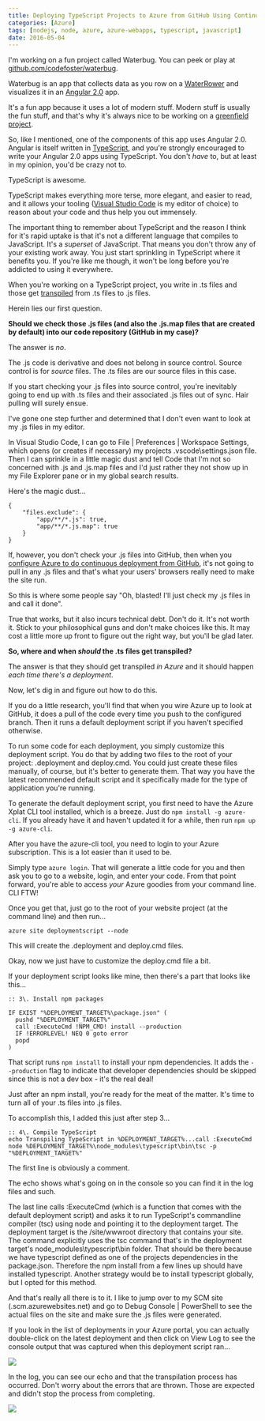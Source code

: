 ```yaml
---
title: Deploying TypeScript Projects to Azure from GitHub Using Continuous Deployment
categories: [Azure]
tags: [nodejs, node, azure, azure-webapps, typescript, javascript]
date: 2016-05-04
---
```


I&#39;m working on a fun project called Waterbug. You can peek or play at [github.com/codefoster/waterbug](http://github.com/codefoster/waterbug).

Waterbug is an app that collects data as you row on a [WaterRower](http://www.waterrower.com) and visualizes it in an [Angular 2.0](http://angular.io) app.

It&#39;s a fun app because it uses a lot of modern stuff. Modern stuff is usually the fun stuff, and that&#39;s why it&#39;s always nice to be working on a [greenfield project](https://www.google.com/url?sa=t&amp;rct=j&amp;q=&amp;esrc=s&amp;source=web&amp;cd=1&amp;cad=rja&amp;uact=8&amp;ved=0ahUKEwjjj4b2hMHMAhUO2GMKHTS6AYIQFggcMAA&amp;url=https%3A%2F%2Fen.wikipedia.org%2Fwiki%2FGreenfield_project&amp;usg=AFQjCNHt9ZMyc4v_k0ZTE7IyXOBBTOfUyA&amp;sig2=-GGq36iBYcMBQo6NPXF4Tw).

So, like I mentioned, one of the components of this app uses Angular 2.0\. Angular is itself written in [TypeScript](http://typescriptlang.org), and you&#39;re strongly encouraged to write your Angular 2.0 apps using TypeScript. You don&#39;t _have_ to, but at least in my opinion, you&#39;d be crazy not to.

TypeScript is awesome.

TypeScript makes everything more terse, more elegant, and easier to read, and it allows your tooling ([Visual Studio Code](https://go.microsoft.com/fwlink/?LinkID=534107) is my editor of choice) to reason about your code and thus help you out immensely.

The important thing to remember about TypeScript and the reason I think for it&#39;s rapid uptake is that it&#39;s not a different language that compiles to JavaScript. It&#39;s a _superset_ of JavaScript. That means you don&#39;t throw any of your existing work away. You just start sprinkling in TypeScript where it benefits you. If you&#39;re like me though, it won&#39;t be long before you&#39;re addicted to using it everywhere.

When you&#39;re working on a TypeScript project, you write in .ts files and those get [transpiled](https://www.google.com/url?sa=t&amp;rct=j&amp;q=&amp;esrc=s&amp;source=web&amp;cd=1&amp;cad=rja&amp;uact=8&amp;ved=0ahUKEwiSk4frhcHMAhUI72MKHXJaCEoQFggcMAA&amp;url=https%3A%2F%2Fen.wikipedia.org%2Fwiki%2FSource-to-source_compiler&amp;usg=AFQjCNFo9xhdBjlOru4lIfDTsrFZAk4Lgg&amp;sig2=WbQXPH65kx5wRegPY4Xq4A&amp;bvm=bv.121099550,d.cGc) from .ts files to .js files.

Herein lies our first question.

**Should we check those .js files (and also the .js.map files that are created by default) into our code repository (GitHub in my case)?**

The answer is _no_.

The .js code is derivative and does not belong in source control. Source control is for _source_ files. The .ts files are our source files in this case.

If you start checking your .js files into source control, you&#39;re inevitably going to end up with .ts files and their associated .js files out of sync. Hair pulling will surely ensue.

I&#39;ve gone one step further and determined that I don&#39;t even want to look at my .js files in my editor.

In Visual Studio Code, I can go to File | Preferences | Workspace Settings, which opens (or creates if necessary) my projects .vscode\settings.json file. Then I can sprinkle in a little magic dust and tell Code that I&#39;m not so concerned with .js and .js.map files and I&#39;d just rather they not show up in my File Explorer pane or in my global search results.

Here&#39;s the magic dust...

```
{
    "files.exclude": {
        "app/**/*.js": true,
        "app/**/*.js.map": true
	}
}
```

If, however, you don&#39;t check your .js files into GitHub, then when you [configure Azure to do continuous deployment from GitHub](https://azure.microsoft.com/en-us/documentation/articles/app-service-web-arm-from-github-provision/), it&#39;s not going to pull in any .js files and that&#39;s what your users&#39; browsers really need to make the site run.

So this is where some people say "Oh, blasted! I&#39;ll just check my .js files in and call it done".

True that works, but it also incurs technical debt. Don&#39;t do it. It&#39;s not worth it. Stick to your philosophical guns and don&#39;t make choices like this. It may cost a little more up front to figure out the right way, but you&#39;ll be glad later.

**So, where and when _should_ the .ts files get transpiled?**

The answer is that they should get transpiled _in Azure_ and it should happen _each time there&#39;s a deployment_.

Now, let&#39;s dig in and figure out how to do this.

If you do a little research, you&#39;ll find that when you wire Azure up to look at GitHub, it does a pull of the code every time you push to the configured branch. Then it runs a default deployment script if you haven&#39;t specified otherwise.

To run some code for each deployment, you simply customize this deployment script. You do that by adding two files to the root of your project: .deployment and deploy.cmd. You could just create these files manually, of course, but it&#39;s better to generate them. That way you have the latest recommended default script and it specifically made for the type of application you&#39;re running.

To generate the default deployment script, you first need to have the Azure Xplat CLI tool installed, which is a breeze. Just do `npm install -g azure-cli`. If you already have it and haven&#39;t updated it for a while, then run `npm up -g azure-cli`.

After you have the azure-cli tool, you need to login to your Azure subscription. This is a lot easier than it used to be.

Simply type `azure login`. That will generate a little code for you and then ask you to go to a website, login, and enter your code. From that point forward, you&#39;re able to access _your_ Azure goodies from your command line. CLI FTW!

Once you get that, just go to the root of your website project (at the command line) and then run...

```
azure site deploymentscript --node
```

This will create the .deployment and deploy.cmd files.

Okay, now we just have to customize the deploy.cmd file a bit.

If your deployment script looks like mine, then there&#39;s a part that looks like this...

```
:: 3\. Install npm packages

IF EXIST "%DEPLOYMENT_TARGET%\package.json" (
  pushd "%DEPLOYMENT_TARGET%"
  call :ExecuteCmd !NPM_CMD! install --production
  IF !ERRORLEVEL! NEQ 0 goto error
  popd
)
```

That script runs `npm install` to install your npm dependencies. It adds the `--production` flag to indicate that developer dependencies should be skipped since this is not a dev box - it&#39;s the real deal!

Just after an npm install, you&#39;re ready for the meat of the matter. It&#39;s time to turn all of your .ts files into .js files.

To accomplish this, I added this just after step 3...

```
:: 4\. Compile TypeScript
echo Transpiling TypeScript in %DEPLOYMENT_TARGET%...call :ExecuteCmd node %DEPLOYMENT_TARGET%\node_modules\typescript\bin\tsc -p "%DEPLOYMENT_TARGET%"
```

The first line is obviously a comment.

The echo shows what&#39;s going on in the console so you can find it in the log files and such.

The last line calls :ExecuteCmd (which is a function that comes with the default deployment script) and asks it to run TypeScript&#39;s commandline compiler (tsc) using node and pointing it to the deployment target. The deployment target is the /site/wwwroot directory that contains your site. The command explicitly uses the tsc command that&#39;s in the deployment target&#39;s node_modules\typescript\bin folder. That should be there because we have typescript defined as one of the projects dependencies in the package.json. Therefore the npm install from a few lines up should have installed typescript. Another strategy would be to install typescript globally, but I opted for this method.

And that&#39;s really all there is to it. I like to jump over to my SCM site (<mysite>.scm.azurewebsites.net) and go to Debug Console | PowerShell to see the actual files on the site and make sure the .js files were generated.

If you look in the list of deployments in your Azure portal, you can actually double-click on the latest deployment and then click on View Log to see the console output that was captured when this deployment script ran...

![](/files/tscazure_01.png)

In the log, you can see our echo and that the transpilation process has occurred. Don&#39;t worry about the errors that are thrown. Those are expected and didn&#39;t stop the process from completing.

![](/files/tscazure_02.png)